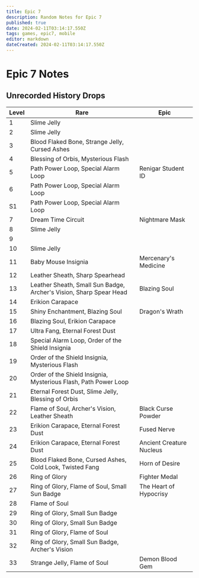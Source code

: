 ```yaml
---
title: Epic 7
description: Random Notes for Epic 7
published: true
date: 2024-02-11T03:14:17.550Z
tags: games, epic7, mobile
editor: markdown
dateCreated: 2024-02-11T03:14:17.550Z
---
```


# Epic 7 Notes

## Unrecorded History Drops
|Level|Rare|Epic|
|---|---|---|
|1   |Slime Jelly   |   |
|2   |Slime Jelly   |   |
|3   |Blood Flaked Bone, Strange Jelly, Cursed Ashes   |   |
|4   |Blessing of Orbis, Mysterious Flash   |   |
|5   |Path Power Loop, Special Alarm Loop   |Renigar Student ID   |
|6   |Path Power Loop, Special Alarm Loop   |   |
|S1   |Path Power Loop, Special Alarm Loop   |   |
|7   |Dream Time Circuit   |Nightmare Mask   |
|8   |Slime Jelly   |   |
|9   |   |   |
|10   |Slime Jelly   |   |
|11   |Baby Mouse Insignia   |Mercenary's Medicine   |
|12   |Leather Sheath, Sharp Spearhead   |   |
|13   |Leather Sheath, Small Sun Badge, Archer's Vision, Sharp Spear Head   |Blazing Soul   |
|14   |Erikion Carapace   |   |
|15   |Shiny Enchantment, Blazing Soul   |Dragon's Wrath   |
|16   |Blazing Soul, Erikion Carapace   |   |
|17   |Ultra Fang, Eternal Forest Dust   |   |
|18   |Special Alarm Loop, Order of the Shield Insignia   |   |
|19   |Order of the Shield Insignia, Mysterious Flash   |   |
|20   |Order of the Shield Insignia, Mysterious Flash, Path Power Loop   |   |
|21   |Eternal Forest Dust, Slime Jelly, Blessing of Orbis    |   |
|22   |Flame of Soul, Archer's Vision, Leather Sheath    |Black Curse Powder   |
|23   |Erikion Carapace, Eternal Forest Dust    |Fused Nerve   |
|24   |Erikion Carapace, Eternal Forest Dust   |Ancient Creature Nucleus   |
|25   |Blood Flaked Bone, Cursed Ashes, Cold Look, Twisted Fang   |Horn of Desire   |
|26   |Ring of Glory   |Fighter Medal   |
|27   |Ring of Glory, Flame of Soul, Small Sun Badge   |The Heart of Hypocrisy   |
|28   |Flame of Soul   |   |
|29   |Ring of Glory, Small Sun Badge   |   |
|30   |Ring of Glory, Small Sun Badge   |   |
|31   |Ring of Glory, Flame of Soul   |   |
|32   |Ring of Glory, Small Sun Badge, Archer's Vision   |   |
|33   |Strange Jelly, Flame of Soul   |Demon Blood Gem   |


